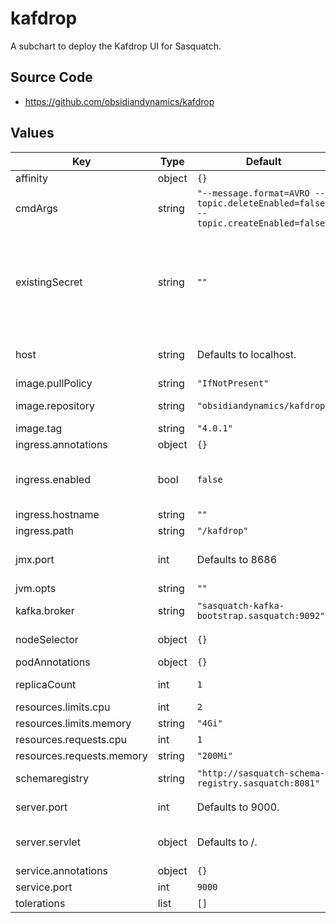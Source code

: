 # kafdrop

A subchart to deploy the Kafdrop UI for Sasquatch.

## Source Code

* <https://github.com/obsidiandynamics/kafdrop>

## Values

| Key | Type | Default | Description |
|-----|------|---------|-------------|
| affinity | object | `{}` | Affinity configuration. |
| cmdArgs | string | `"--message.format=AVRO --topic.deleteEnabled=false --topic.createEnabled=false"` | Command line arguments to Kafdrop. |
| existingSecret | string | `""` | Existing k8s secrect use to set kafdrop environment variables. Set SCHEMAREGISTRY_AUTH for basic auth credentials in the form username:password |
| host | string | Defaults to localhost. | The hostname to report for the RMI registry (used for JMX). |
| image.pullPolicy | string | `"IfNotPresent"` | Image pull policy. |
| image.repository | string | `"obsidiandynamics/kafdrop"` | Kafdrop Docker image repository. |
| image.tag | string | `"4.0.1"` | Kafdrop image version. |
| ingress.annotations | object | `{}` | Ingress annotations. |
| ingress.enabled | bool | `false` | Enable Ingress. This should be true to create an ingress rule for the application. |
| ingress.hostname | string | `""` | Ingress hostname. |
| ingress.path | string | `"/kafdrop"` | Ingress path. |
| jmx.port | int | Defaults to 8686 | Port to use for JMX. If unspecified, JMX will not be exposed. |
| jvm.opts | string | `""` | JVM options. |
| kafka.broker | string | `"sasquatch-kafka-bootstrap.sasquatch:9092"` | Bootstrap list of Kafka host/port pairs |
| nodeSelector | object | `{}` | Node selector configuration. |
| podAnnotations | object | `{}` | Pod annotations. |
| replicaCount | int | `1` | Number of kafdrop pods to run in the deployment. |
| resources.limits.cpu | int | `2` |  |
| resources.limits.memory | string | `"4Gi"` |  |
| resources.requests.cpu | int | `1` |  |
| resources.requests.memory | string | `"200Mi"` |  |
| schemaregistry | string | `"http://sasquatch-schema-registry.sasquatch:8081"` | The endpoint of Schema Registry |
| server.port | int | Defaults to 9000. | The web server port to listen on. |
| server.servlet | object | Defaults to /. | The context path to serve requests on (must end with a /). |
| service.annotations | object | `{}` | Service annotations |
| service.port | int | `9000` | Service port |
| tolerations | list | `[]` | Tolerations configuration. |
